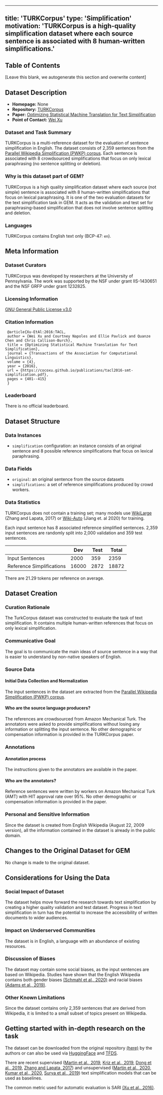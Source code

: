 
---
title: 'TURKCorpus'
type: 'Simplification'
motivation: 'TURKCorpus is a high-quality simplification dataset where each source sentence is associated with 8 human-written simplifications.'
---

## Table of Contents

[Leave this blank, we autogenerate this section and overwrite content]

## Dataset Description

- **Homepage:** None
- **Repository:** [TURKCorpus](https://github.com/cocoxu/simplification)
- **Paper:** [Optimizing Statistical Machine Translation for Text Simplification](https://www.aclweb.org/anthology/Q16-1029/)
- **Point of Contact:** [Wei Xu](mailto:wei.xu@cc.gatech.edu)

### Dataset and Task Summary

TURKCorpus is a multi-reference dataset for the evaluation of sentence simplification in English. The dataset consists of 2,359 sentences from the [Parallel Wikipedia Simplification (PWKP) corpus](https://www.aclweb.org/anthology/C10-1152/). Each sentence is associated with 8 crowdsourced simplifications that focus on only lexical paraphrasing (no sentence splitting or deletion).


### Why is this dataset part of GEM?

TURKCorpus is a high quality simplification dataset where each source (not simple) sentence is associated with 8 human-written simplifications that focus on lexical paraphrasing. It is one of the two evaluation datasets for the text simplification task in GEM. It acts as the validation and test set for paraphrasing-based simplification that does not involve sentence splitting and deletion.

### Languages

TURKCorpus contains English text only (BCP-47: `en`).

## Meta Information

### Dataset Curators

TURKCorpus was developed by researchers at the University of Pennsylvania. The work was  supported by the NSF under grant IIS-1430651 and the NSF GRFP under grant 1232825. 

### Licensing Information

[GNU General Public License v3.0](https://github.com/cocoxu/simplification/blob/master/LICENSE)

### Citation Information
```
 @article{Xu-EtAl:2016:TACL,
 author = {Wei Xu and Courtney Napoles and Ellie Pavlick and Quanze Chen and Chris Callison-Burch},
 title = {Optimizing Statistical Machine Translation for Text Simplification},
 journal = {Transactions of the Association for Computational Linguistics},
 volume = {4},
 year = {2016},
 url = {https://cocoxu.github.io/publications/tacl2016-smt-simplification.pdf},
 pages = {401--415}
 }
 ```

### Leaderboard

There is no official leaderboard.

## Dataset Structure

### Data Instances

- `simplification` configuration: an instance consists of an original sentence and 8 possible reference simplifications that focus on lexical paraphrasing.

### Data Fields

- `original`: an original sentence from the source datasets
- `simplifications`:  a set of reference simplifications produced by crowd workers.


### Data Statistics

TURKCorpus does not contain a training set; many models use [WikiLarge](https://github.com/XingxingZhang/dress) (Zhang and Lapata, 2017) or [Wiki-Auto](https://github.com/chaojiang06/wiki-auto) (Jiang et. al 2020) for training. 

Each input sentence has 8 associated reference simplified sentences. 2,359 input sentences are randomly split into 2,000 validation and 359 test sentences.

|                            | Dev    | Test | Total |
| -----                      | ------ | ---- | ----- |
| Input Sentences            | 2000   | 359  | 2359  |
| Reference Simplifications  | 16000  | 2872 | 18872 |


There are 21.29 tokens per reference on average.

## Dataset Creation

### Curation Rationale

The TurkCorpus dataset was constructed to evaluate the task of text simplification.  It contains multiple human-written references that focus on only lexical simplification. 


### Communicative Goal

The goal is to communicate the main ideas of source sentence in a way that is easier to understand by non-native speakers of English.  


### Source Data

#### Initial Data Collection and Normalization

 The input sentences in the dataset are extracted from the [Parallel Wikipedia Simplification (PWKP) corpus](https://www.aclweb.org/anthology/C10-1152/). 
 
#### Who are the source language producers?

The references are crowdsourced from Amazon Mechanical Turk. The annotators were asked to provide simplifications without losing any information or splitting the input sentence. No other demographic or compensation information is provided in the TURKCorpus paper.

### Annotations

#### Annotation process

The instructions given to the annotators are available in the paper.


#### Who are the annotators?

Reference sentences were written by workers on Amazon Mechanical Turk (AMT) with HIT approval rate over 95%. No other demographic or compensation information is provided in the paper.

### Personal and Sensitive Information

Since the dataset is created from English Wikipedia (August 22, 2009 version), all the information contained in the dataset is already in the public domain.

## Changes to the Original Dataset for GEM

No change is made to the original dataset.



## Considerations for Using the Data

### Social Impact of Dataset

The dataset helps move forward the research towards text simplification by creating a higher quality validation and test dataset. Progress in text simplification in turn has the potential to increase the accessibility of written documents to wider audiences.

### Impact on Underserved Communities

The dataset is in English, a language with an abundance of existing resources.


### Discussion of Biases

The dataset may contain some social biases, as the input sentences are based on Wikipedia. Studies have shown that the English Wikipedia contains both gender biases [(Schmahl et al., 2020)](https://research.tudelft.nl/en/publications/is-wikipedia-succeeding-in-reducing-gender-bias-assessing-changes) and racial biases [(Adams et al., 2019)](https://journals.sagepub.com/doi/pdf/10.1177/2378023118823946).

### Other Known Limitations

Since the dataset contains only 2,359 sentences that are derived from Wikipedia, it is limited to a small subset of topics present on Wikipedia.

## Getting started with in-depth research on the task

The dataset can be downloaded from the original repository [(here)](https://github.com/cocoxu/simplification) by the authors or can also be used via [HuggingFace](https://huggingface.co/docs/datasets) and [TFDS](https://www.tensorflow.org/datasets/overview).

There are recent supervised ([Martin et al., 2019](https://arxiv.org/abs/1910.02677), [Kriz et al., 2019](https://www.aclweb.org/anthology/N19-1317/), [Dong et al., 2019](https://www.aclweb.org/anthology/P19-1331/), [Zhang and Lapata, 2017](https://www.aclweb.org/anthology/D17-1062/)) and unsupervised ([Martin et al., 2020](https://arxiv.org/abs/2005.00352v1), [Kumar et al., 2020](https://www.aclweb.org/anthology/2020.acl-main.707/), [Surya et al., 2019](https://www.aclweb.org/anthology/P19-1198/)) text simplification models that can be used as baselines.

The common metric used for automatic evaluation is SARI [(Xu et al., 2016)](https://www.aclweb.org/anthology/Q16-1029/).